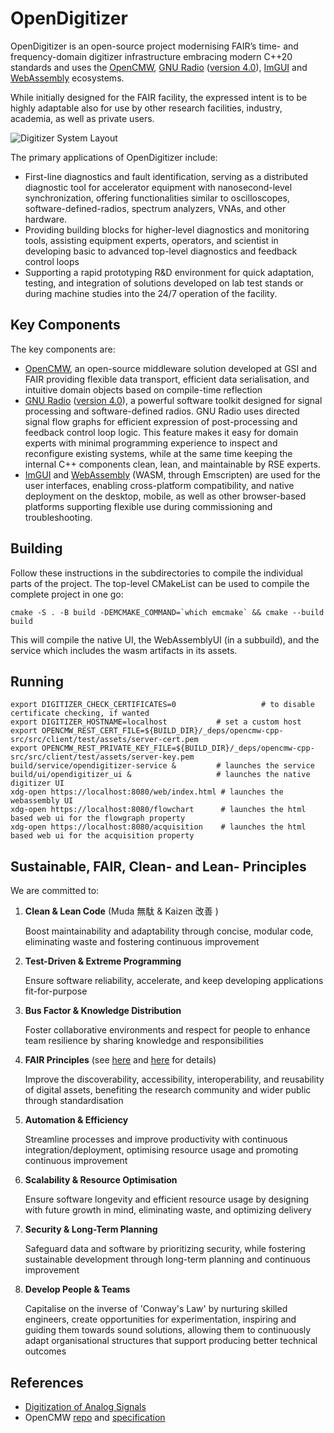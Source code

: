 # OpenDigitizer

OpenDigitizer is an open-source project modernising FAIR’s time- and frequency-domain digitizer infrastructure embracing
modern C++20 standards and uses the [OpenCMW](https://github.com/fair-acc/opencmw-cpp), [GNU Radio](https://www.gnuradio.org/)
([version 4.0](https://github.com/fair-acc/gnuradio4)), [ImGUI](https://github.com/ocornut/imgui)
and [WebAssembly](https://webassembly.org/) ecosystems.

While initially designed for the FAIR facility, the expressed intent is to be highly adaptable also for use by other
research facilities, industry, academia, as well as private users.

![Digitizer System Layout](./doc/Digitizer_System_Layout.png)

The primary applications of OpenDigitizer include:

- First-line diagnostics and fault identification, serving as a distributed diagnostic tool for accelerator equipment
  with nanosecond-level synchronization, offering functionalities similar to oscilloscopes, software-defined-radios,
  spectrum analyzers, VNAs, and other hardware.
- Providing building blocks for higher-level diagnostics and monitoring tools, assisting equipment experts, operators,
  and scientist in developing basic to advanced top-level diagnostics and feedback control loops
- Supporting a rapid prototyping R&D environment for quick adaptation, testing, and integration of solutions developed
  on lab test stands or during machine studies into the 24/7 operation of the facility.

## Key Components

The key components are:

- [OpenCMW](https://github.com/fair-acc/opencmw-cpp), an open-source middleware solution developed at GSI and FAIR
  providing flexible data transport, efficient data serialisation, and intuitive domain objects based on compile-time reflection
- [GNU Radio](https://www.gnuradio.org/) ([version 4.0](https://github.com/fair-acc/gnuradio4)), a powerful
  software toolkit designed for signal processing and software-defined radios. GNU Radio uses directed signal flow graphs
  for efficient expression of post-processing and feedback control loop logic. This feature makes it easy for domain
  experts with minimal programming experience to inspect and reconfigure existing systems, while at the same time keeping
  the internal C++ components clean, lean, and maintainable by RSE experts.
- [ImGUI](https://github.com/ocornut/imgui) and [WebAssembly](https://webassembly.org/) (WASM, through Emscripten) are
  used for the user interfaces, enabling cross-platform compatibility, and native deployment on the desktop, mobile,
  as well as other browser-based platforms supporting flexible use during commissioning and troubleshooting.

## Building

Follow these instructions in the subdirectories to compile the individual parts of the project.
The top-level CMakeList can be used to compile the complete project in one go:

```shell
cmake -S . -B build -DEMCMAKE_COMMAND=`which emcmake` && cmake --build build
```

This will compile the native UI, the WebAssemblyUI (in a subbuild), and the service which includes the wasm artifacts in its
assets.

## Running

```shell
export DIGITIZER_CHECK_CERTIFICATES=0                   # to disable certificate checking, if wanted
export DIGITIZER_HOSTNAME=localhost           # set a custom host
export OPENCMW_REST_CERT_FILE=${BUILD_DIR}/_deps/opencmw-cpp-src/src/client/test/assets/server-cert.pem
export OPENCMW_REST_PRIVATE_KEY_FILE=${BUILD_DIR}/_deps/opencmw-cpp-src/src/client/test/assets/server-key.pem
build/service/opendigitizer-service &         # launches the service
build/ui/opendigitizer_ui &                   # launches the native digitizer UI
xdg-open https://localhost:8080/web/index.html # launches the webassembly UI
xdg-open https://localhost:8080/flowchart      # launches the html based web ui for the flowgraph property
xdg-open https://localhost:8080/acquisition    # launches the html based web ui for the acquisition property
```

## Sustainable, FAIR, Clean- and Lean- Principles

We are committed to:

1. **Clean & Lean Code** (Muda 無駄 & Kaizen 改善 )

   Boost maintainability and adaptability through concise, modular code, eliminating waste and fostering continuous improvement

2. **Test-Driven & Extreme Programming**

   Ensure software reliability, accelerate, and keep developing applications fit-for-purpose

3. **Bus Factor & Knowledge Distribution**

   Foster collaborative environments and respect for people to enhance team resilience by sharing knowledge and responsibilities

4. **FAIR Principles**
   (see [here](https://en.wikipedia.org/wiki/FAIR_data) and [here](https://www.gsi.de/en/work/forschung/open-science) for details)

   Improve the discoverability, accessibility, interoperability, and reusability of digital assets, benefiting the
   research community and wider public through standardisation

5. **Automation & Efficiency**

   Streamline processes and improve productivity with continuous integration/deployment, optimising resource usage and
   promoting continuous improvement

6. **Scalability & Resource Optimisation**

   Ensure software longevity and efficient resource usage by designing with future growth in mind, eliminating waste, and
   optimizing delivery

7. **Security & Long-Term Planning**

   Safeguard data and software by prioritizing security, while fostering sustainable development through long-term planning
   and continuous improvement

8. **Develop People & Teams**

   Capitalise on the inverse of 'Conway's Law' by nurturing skilled engineers, create opportunities for experimentation,
   inspiring and guiding them towards sound solutions, allowing them to continuously adapt organisational structures that
   support producing better technical outcomes

## References

- [Digitization of Analog Signals](https://edms.cern.ch/document/1823376/1)
- OpenCMW [repo](https://github.com/fair-acc/opencmw-cpp/) and [specification](https://edms.cern.ch/document/2444348/1)
